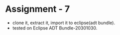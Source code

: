 # Assignment - 7
- clone it, extract it, import it to eclipse(adt bundle).
- tested on Eclipse ADT Bundle-20301030.
